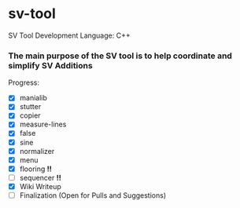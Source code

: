 # sv-tool
SV Tool Development 
Language: C++

### The main purpose of the SV tool is to help coordinate and simplify SV Additions

Progress:
- [x] manialib
- [x] stutter
- [x] copier
- [x] measure-lines
- [x] false
- [x] sine
- [x] normalizer
- [x] menu
- [x] flooring **!!**
- [ ] sequencer **!!**
- [x] Wiki Writeup
- [ ] Finalization (Open for Pulls and Suggestions)
